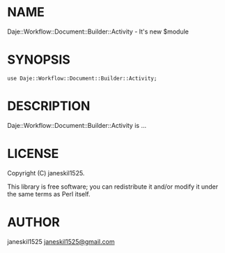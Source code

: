 
# NAME

Daje::Workflow::Document::Builder::Activity - It's new $module

# SYNOPSIS

    use Daje::Workflow::Document::Builder::Activity;

# DESCRIPTION

Daje::Workflow::Document::Builder::Activity is ...

# LICENSE

Copyright (C) janeskil1525.

This library is free software; you can redistribute it and/or modify
it under the same terms as Perl itself.

# AUTHOR

janeskil1525 <janeskil1525@gmail.com>

